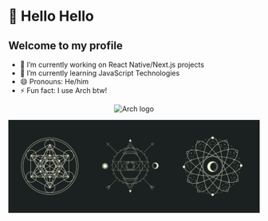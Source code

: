 # 👋 Hello Hello
## Welcome to my profile 

- 🔭 I’m currently working on React Native/Next.js projects
- 🌱 I’m currently learning JavaScript Technologies
- 😄 Pronouns: He/him
- ⚡ Fun fact: I use Arch btw!
<p align="center">
<img src="https://archlinux.org/static/logos/archlinux-logo-dark-90dpi.ebdee92a15b3.png" alt="Arch logo" height=50 width=50 />
</p>
<img src="240708_12h21m28s_screenshot.png" alt="isolated" />
